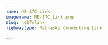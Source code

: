 ```yaml
---
name: NE-17C Link
imagename: NE-17C_Link.png
slug: ne17clink
highwaytype: Nebraska Connecting Link

---
```

